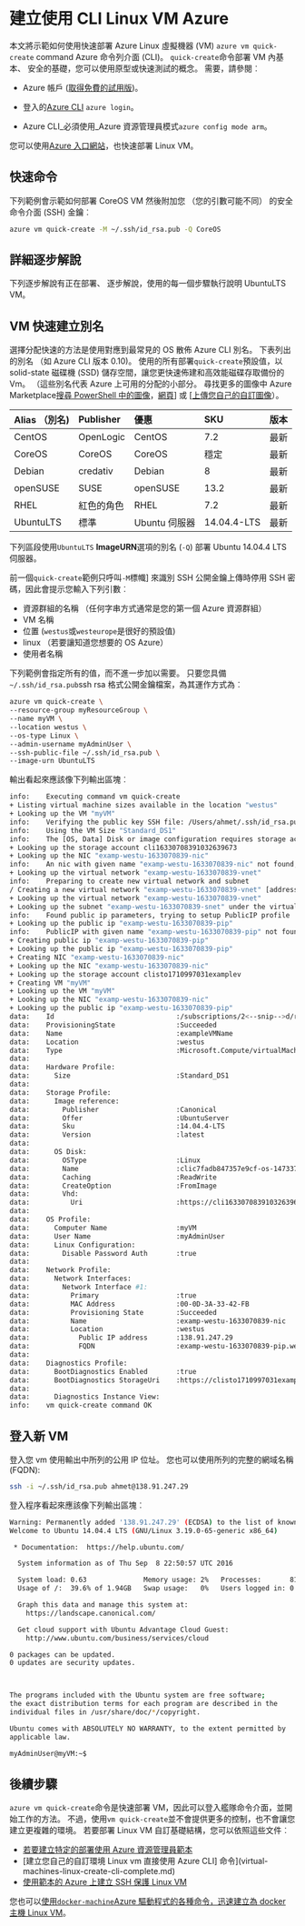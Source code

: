 <properties
   pageTitle="建立使用 CLI Linux VM Azure |Microsoft Azure"
   description="使用 CLI Azure 上建立 Linux VM。"
   services="virtual-machines-linux"
   documentationCenter=""
   authors="vlivech"
   manager="timlt"
   editor=""/>

<tags
   ms.service="virtual-machines-linux"
   ms.devlang="NA"
   ms.topic="hero-article"
   ms.tgt_pltfrm="vm-linux"
   ms.workload="infrastructure"
   ms.date="10/27/2016"
   ms.author="v-livech"/>


# <a name="create-a-linux-vm-on-azure-by-using-the-cli"></a>建立使用 CLI Linux VM Azure

本文將示範如何使用快速部署 Azure Linux 虛擬機器 (VM) `azure vm quick-create` command Azure 命令列介面 (CLI)。 `quick-create`命令部署 VM 內基本、 安全的基礎，您可以使用原型或快速測試的概念。 需要，請參閱︰

- Azure 帳戶 ([取得免費的試用版](https://azure.microsoft.com/pricing/free-trial/))。

- 登入的[Azure CLI](../xplat-cli-install.md) `azure login`。

- Azure CLI_必須使用_Azure 資源管理員模式`azure config mode arm`。

您可以使用[Azure 入口網站](virtual-machines-linux-quick-create-portal.md)，也快速部署 Linux VM。

## <a name="quick-commands"></a>快速命令

下列範例會示範如何部署 CoreOS VM 然後附加您 （您的引數可能不同） 的安全命令介面 (SSH) 金鑰︰

```bash
azure vm quick-create -M ~/.ssh/id_rsa.pub -Q CoreOS
```

## <a name="detailed-walkthrough"></a>詳細逐步解說

下列逐步解說有正在部署、 逐步解說，使用的每一個步驟執行說明 UbuntuLTS VM。

## <a name="vm-quick-create-aliases"></a>VM 快速建立別名

選擇分配快速的方法是使用對應到最常見的 OS 散佈 Azure CLI 別名。 下表列出的別名 （如 Azure CLI 版本 0.10)。 使用的所有部署`quick-create`預設值，以 solid-state 磁碟機 (SSD) 儲存空間，讓您更快速佈建和高效能磁碟存取備份的 Vm。 （這些別名代表 Azure 上可用的分配的小部分。 尋找更多的圖像中 Azure Marketplace[搜尋 PowerShell 中的圖像](virtual-machines-linux-cli-ps-findimage.md)，[網頁](https://azure.microsoft.com/marketplace/virtual-machines/)] 或 [[上傳您自己的自訂圖像](virtual-machines-linux-create-upload-generic.md)）。

| Alias （別名)     | Publisher | 優惠        | SKU         | 版本 |
|:----------|:----------|:-------------|:------------|:--------|
| CentOS    | OpenLogic | CentOS       | 7.2         | 最新  |
| CoreOS    | CoreOS    | CoreOS       | 穩定      | 最新  |
| Debian    | credativ  | Debian       | 8           | 最新  |
| openSUSE  | SUSE      | openSUSE     | 13.2        | 最新  |
| RHEL      | 紅色的角色    | RHEL         | 7.2         | 最新  |
| UbuntuLTS | 標準 | Ubuntu 伺服器 | 14.04.4-LTS | 最新  |

下列區段使用`UbuntuLTS` **ImageURN**選項的別名 (`-Q`) 部署 Ubuntu 14.04.4 LTS 伺服器。

前一個`quick-create`範例只呼叫`-M`標幟] 來識別 SSH 公開金鑰上傳時停用 SSH 密碼，因此會提示您輸入下列引數︰

- 資源群組的名稱 （任何字串方式通常是您的第一個 Azure 資源群組）
- VM 名稱
- 位置 (`westus`或`westeurope`是很好的預設值)
- linux （若要讓知道您想要的 OS Azure）
- 使用者名稱

下列範例會指定所有的值，而不進一步加以需要。 只要您具備`~/.ssh/id_rsa.pub`ssh rsa 格式公開金鑰檔案，為其運作方式為︰

```bash
azure vm quick-create \
--resource-group myResourceGroup \
--name myVM \
--location westus \
--os-type Linux \
--admin-username myAdminUser \
--ssh-public-file ~/.ssh/id_rsa.pub \
--image-urn UbuntuLTS
```

輸出看起來應該像下列輸出區塊︰

```bash
info:    Executing command vm quick-create
+ Listing virtual machine sizes available in the location "westus"
+ Looking up the VM "myVM"
info:    Verifying the public key SSH file: /Users/ahmet/.ssh/id_rsa.pub
info:    Using the VM Size "Standard_DS1"
info:    The [OS, Data] Disk or image configuration requires storage account
+ Looking up the storage account cli16330708391032639673
+ Looking up the NIC "examp-westu-1633070839-nic"
info:    An nic with given name "examp-westu-1633070839-nic" not found, creating a new one
+ Looking up the virtual network "examp-westu-1633070839-vnet"
info:    Preparing to create new virtual network and subnet
/ Creating a new virtual network "examp-westu-1633070839-vnet" [address prefix: "10.0.0.0/16"] with subnet "examp-westu-1633070839-snet" [address prefix: "10.+.1.0/24"]
+ Looking up the virtual network "examp-westu-1633070839-vnet"
+ Looking up the subnet "examp-westu-1633070839-snet" under the virtual network "examp-westu-1633070839-vnet"
info:    Found public ip parameters, trying to setup PublicIP profile
+ Looking up the public ip "examp-westu-1633070839-pip"
info:    PublicIP with given name "examp-westu-1633070839-pip" not found, creating a new one
+ Creating public ip "examp-westu-1633070839-pip"
+ Looking up the public ip "examp-westu-1633070839-pip"
+ Creating NIC "examp-westu-1633070839-nic"
+ Looking up the NIC "examp-westu-1633070839-nic"
+ Looking up the storage account clisto1710997031examplev
+ Creating VM "myVM"
+ Looking up the VM "myVM"
+ Looking up the NIC "examp-westu-1633070839-nic"
+ Looking up the public ip "examp-westu-1633070839-pip"
data:    Id                              :/subscriptions/2<--snip-->d/resourceGroups/exampleResourceGroup/providers/Microsoft.Compute/virtualMachines/exampleVMName
data:    ProvisioningState               :Succeeded
data:    Name                            :exampleVMName
data:    Location                        :westus
data:    Type                            :Microsoft.Compute/virtualMachines
data:
data:    Hardware Profile:
data:      Size                          :Standard_DS1
data:
data:    Storage Profile:
data:      Image reference:
data:        Publisher                   :Canonical
data:        Offer                       :UbuntuServer
data:        Sku                         :14.04.4-LTS
data:        Version                     :latest
data:
data:      OS Disk:
data:        OSType                      :Linux
data:        Name                        :clic7fadb847357e9cf-os-1473374894359
data:        Caching                     :ReadWrite
data:        CreateOption                :FromImage
data:        Vhd:
data:          Uri                       :https://cli16330708391032639673.blob.core.windows.net/vhds/clic7fadb847357e9cf-os-1473374894359.vhd
data:
data:    OS Profile:
data:      Computer Name                 :myVM
data:      User Name                     :myAdminUser
data:      Linux Configuration:
data:        Disable Password Auth       :true
data:
data:    Network Profile:
data:      Network Interfaces:
data:        Network Interface #1:
data:          Primary                   :true
data:          MAC Address               :00-0D-3A-33-42-FB
data:          Provisioning State        :Succeeded
data:          Name                      :examp-westu-1633070839-nic
data:          Location                  :westus
data:            Public IP address       :138.91.247.29
data:            FQDN                    :examp-westu-1633070839-pip.westus.cloudapp.azure.com
data:
data:    Diagnostics Profile:
data:      BootDiagnostics Enabled       :true
data:      BootDiagnostics StorageUri    :https://clisto1710997031examplev.blob.core.windows.net/
data:
data:      Diagnostics Instance View:
info:    vm quick-create command OK
```

## <a name="log-in-to-the-new-vm"></a>登入新 VM

登入您 vm 使用輸出中所列的公用 IP 位址。 您也可以使用所列的完整的網域名稱 (FQDN):

```bash
ssh -i ~/.ssh/id_rsa.pub ahmet@138.91.247.29
```

登入程序看起來應該像下列輸出區塊︰

```bash
Warning: Permanently added '138.91.247.29' (ECDSA) to the list of known hosts.
Welcome to Ubuntu 14.04.4 LTS (GNU/Linux 3.19.0-65-generic x86_64)

 * Documentation:  https://help.ubuntu.com/

  System information as of Thu Sep  8 22:50:57 UTC 2016

  System load: 0.63              Memory usage: 2%   Processes:       81
  Usage of /:  39.6% of 1.94GB   Swap usage:   0%   Users logged in: 0

  Graph this data and manage this system at:
    https://landscape.canonical.com/

  Get cloud support with Ubuntu Advantage Cloud Guest:
    http://www.ubuntu.com/business/services/cloud

0 packages can be updated.
0 updates are security updates.



The programs included with the Ubuntu system are free software;
the exact distribution terms for each program are described in the
individual files in /usr/share/doc/*/copyright.

Ubuntu comes with ABSOLUTELY NO WARRANTY, to the extent permitted by
applicable law.

myAdminUser@myVM:~$
```

## <a name="next-steps"></a>後續步驟

`azure vm quick-create`命令是快速部署 VM，因此可以登入艦隊命令介面，並開始工作的方法。 不過，使用`vm quick-create`並不會提供更多的控制，也不會讓您建立更複雜的環境。  若要部署 Linux VM 自訂基礎結構，您可以依照這些文件︰

- [若要建立特定的部署使用 Azure 資源管理員範本](virtual-machines-linux-cli-deploy-templates.md)
- [建立您自己的自訂環境 Linux vm 直接使用 Azure CLI] 命令](virtual-machines-linux-create-cli-complete.md)
- [使用範本的 Azure 上建立 SSH 保護 Linux VM](virtual-machines-linux-create-ssh-secured-vm-from-template.md)

您也可以[使用`docker-machine`Azure 驅動程式的各種命令，迅速建立為 docker 主機 Linux VM](virtual-machines-linux-docker-machine.md)。
